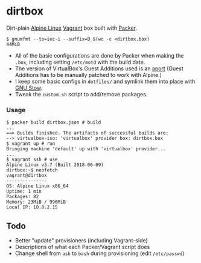 # dirtbox

Dirt-plain [Alpine Linux][alpine] [Vagrant][vagrant] box built with [Packer][packer].

```console
$ gnumfmt --to=iec-i --suffix=B $(wc -c <dirtbox.box)
44MiB
```

* All of the basic configurations are done by Packer when making the `.box`, including setting `/etc/motd` with the build date.
* The version of VirtualBox's Guest Additions used is an [aport][aports] (Guest Additions has to be manually patched to work with Alpine.)
* I keep some basic configs in `dotfiles/` and symlink them into place with [GNU Stow][stow].
* Tweak the `custom.sh` script to add/remove packages.

### Usage

```console
$ packer build dirtbox.json # build
...
==> Builds finished. The artifacts of successful builds are:
--> virtualbox-iso: 'virtualbox' provider box: dirtbox.box
$ vagrant up # run
Bringing machine 'default' up with 'virtualbox' provider...
...
$ vagrant ssh # use
Alpine Linux v3.7 (Built 2018-06-09)
dirtbox:~$ neofetch
vagrant@dirtbox
---------------
OS: Alpine Linux x86_64
Uptime: 1 min
Packages: 82
Memory: 23MiB / 996MiB
Local IP: 10.0.2.15
```

## Todo

* Better "update" provisioners (including Vagrant-side)
* Descriptions of what each Packer/Vagrant script does
* Change shell from `ash` to `bash` during provisioning (edit `/etc/passwd`)

[alpine]: https://alpinelinux.org/
[aports]: https://github.com/alpinelinux/aports
[packer]: https://www.packer.io/
[stow]: https://www.gnu.org/software/stow/
[vagrant]: https://www.vagrantup.com/

<!-- vim: ts=2 sw=2 softtabstop=2 expandtab -->
